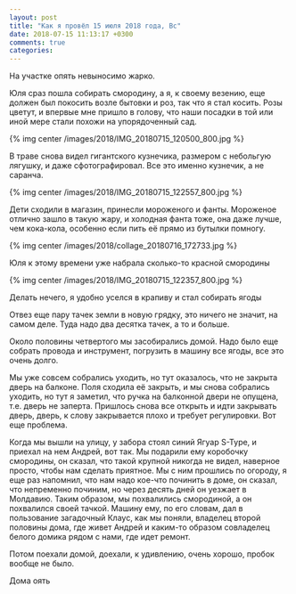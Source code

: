 ```yaml
---
layout: post
title: "Как я провёл 15 июля 2018 года, Вс"
date: 2018-07-15 11:13:17 +0300
comments: true
categories: 
---
```


На участке опять невыносимо жарко.

Юля сраз пошла собирать смородину, а я, к своему везению, еще должен был покосить возле бытовки и роз, так что я стал косить. Розы цветут, и впервые мне пришло в голову, что наши посадки в той или иной мере стали похожи на упорядоченный сад.

{% img center /images/2018/IMG_20180715_120500_800.jpg %}

В траве снова видел гигантского кузнечика, размером с небольгую лягушку, и даже сфотографировал. Все это именно кузнечик, а не саранча.

{% img center /images/2018/IMG_20180715_122557_800.jpg %}

Дети сходили в магазин, принесли мороженого и фанты. Мороженое отлично зашло в такую жару, и холодная фанта тоже, она даже лучше, чем кока-кола, особенно если пить её прямо из бутылки помногу.

{% img center /images/2018/collage_20180716_172733.jpg %}

Юля к этому времени уже набрала сколько-то красной смородины

{% img center /images/2018/IMG_20180715_122357_800.jpg %}

Делать нечего, я удобно уселся в крапиву и стал собирать ягоды

Отвез еще пару тачек земли в новую грядку, это ничего не значит, на самом деле. Туда надо два десятка тачек, а то и больше.


Около половины четвертого мы засобирались домой. Надо было еще собрать провода и инструмент, погрузить в машину все ягоды, все это очень долго.


Мы уже совсем собрались уходить, но тут оказалось, что не закрыта дверь на балконе. Поля сходила её закрыть, и мы снова собрались уходить, но тут я заметил, что ручка на балконной двери не опущена, т.е. дверь не заперта. Пришлось снова все открыть и идти закрывать дверь, дверь, к слову закрывается плохо и требует регулировки. Вот еще проблема.

Когда мы вышли на улицу, у забора стоял синий Ягуар S-Type, и приехал на нем Андрей, вот так. Мы подарили ему коробочку смородины, он сказал, что такой крупной никогда не видел, наверное просто, чтобы нам сделать приятное. Мы с ним прошлись по огороду, я еще раз напомнил, что нам надо кое-что починить в доме, он сказал, что непременно починим, но через десять дней он уезжает в Молдавию. Таким образом, мы похвалились смородиной, а он похвалился своей тачкой. Машину ему, по его словам, дал в пользование загадочный Клаус, как мы поняли, владелец второй половины дома, где живет Андрей и каким-то образом совладелец белого домика рядом с нами, где идет ремонт. 

Потом поехали домой, доехали, к удивлению, очень хорошо, пробок вообще не было.

Дома оять 